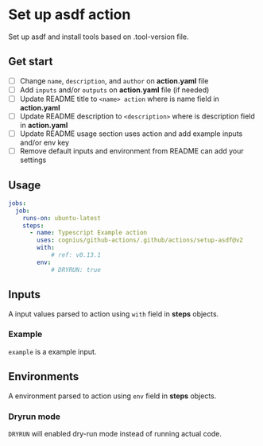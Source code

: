# Set up asdf action

Set up asdf and install tools based on .tool-version file.

## Get start

<!-- THIS SECTION SHOULD BE REMOVED ONCE YOUR ACTION IS COMPLETED -->

- [ ] Change `name`, `description`, and `author` on **action.yaml** file
- [ ] Add `inputs` and/or `outputs` on **action.yaml** file (if needed)
- [ ] Update README title to `<name> action` where **<name>** is name field in **action.yaml**
- [ ] Update README description to `<description>` where **<description>** is description field in **action.yaml**
- [ ] Update README usage section uses action and add example inputs and/or env key
- [ ] Remove default inputs and environment from README can add your settings

## Usage

```yaml
jobs:
  job:
    runs-on: ubuntu-latest
    steps:
      - name: Typescript Example action
        uses: cognius/github-actions/.github/actions/setup-asdf@v2
        with:
            # ref: v0.13.1
        env:
            # DRYRUN: true
```

## Inputs

A input values parsed to action using `with` field in **steps** objects.

### Example

`example` is a example input.

## Environments

A environment parsed to action using `env` field in **steps** objects.

### Dryrun mode

`DRYRUN` will enabled dry-run mode instead of running actual code.
